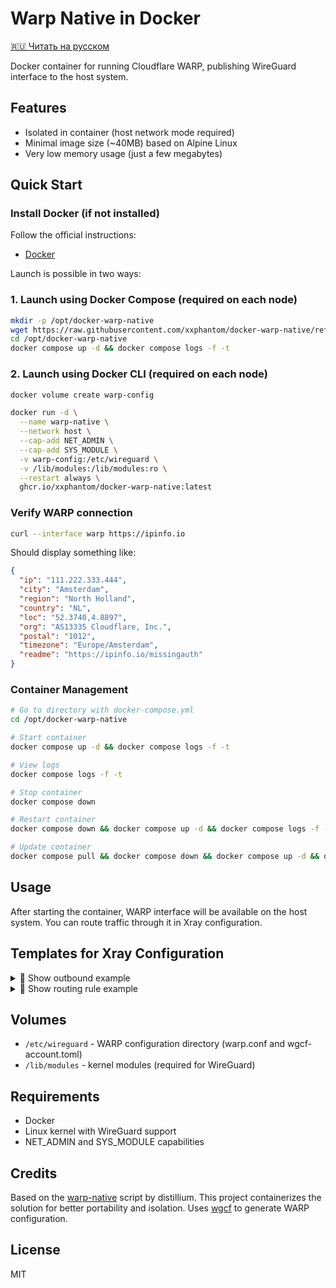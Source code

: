 # Warp Native in Docker

[🇷🇺 Читать на русском](README.ru.md)

Docker container for running Cloudflare WARP, publishing WireGuard interface to the host system.

## Features

- Isolated in container (host network mode required)
- Minimal image size (~40MB) based on Alpine Linux
- Very low memory usage (just a few megabytes)

## Quick Start

### Install Docker (if not installed)

Follow the official instructions:

- [Docker](https://docs.docker.com/engine/install/ubuntu/#install-using-the-repository)

Launch is possible in two ways:

### 1. Launch using Docker Compose (required on each node)

```bash
mkdir -p /opt/docker-warp-native
wget https://raw.githubusercontent.com/xxphantom/docker-warp-native/refs/heads/main/docker-compose.yml -O /opt/docker-warp-native/docker-compose.yml
cd /opt/docker-warp-native
docker compose up -d && docker compose logs -f -t
```

### 2. Launch using Docker CLI (required on each node)

```bash
docker volume create warp-config

docker run -d \
  --name warp-native \
  --network host \
  --cap-add NET_ADMIN \
  --cap-add SYS_MODULE \
  -v warp-config:/etc/wireguard \
  -v /lib/modules:/lib/modules:ro \
  --restart always \
  ghcr.io/xxphantom/docker-warp-native:latest
```

### Verify WARP connection

```bash
curl --interface warp https://ipinfo.io
```

Should display something like:

```json
{
  "ip": "111.222.333.444",
  "city": "Amsterdam",
  "region": "North Holland",
  "country": "NL",
  "loc": "52.3740,4.8897",
  "org": "AS13335 Cloudflare, Inc.",
  "postal": "1012",
  "timezone": "Europe/Amsterdam",
  "readme": "https://ipinfo.io/missingauth"
}
```

### Container Management

```bash
# Go to directory with docker-compose.yml
cd /opt/docker-warp-native

# Start container
docker compose up -d && docker compose logs -f -t

# View logs
docker compose logs -f -t

# Stop container
docker compose down

# Restart container
docker compose down && docker compose up -d && docker compose logs -f -t

# Update container
docker compose pull && docker compose down && docker compose up -d && docker compose logs -f -t
```

## Usage

After starting the container, WARP interface will be available on the host system. You can route traffic through it in Xray configuration.

## Templates for Xray Configuration

<details>
  <summary>📝 Show outbound example</summary>

```json
{
  "tag": "warp-out",
  "protocol": "freedom",
  "settings": {},
  "streamSettings": {
    "sockopt": {
      "interface": "warp",
      "tcpFastOpen": true
    }
  }
}
```

</details>

<details>
  <summary>📝 Show routing rule example</summary>

```json
{
  "type": "field",
  "domain": [
    "netflix.com",
    "youtube.com",
    "twitter.com",
  ],
  "inboundTag": [
    "Node-1",
    "Node-2"
  ],
  "outboundTag": "warp-out"
},
{
  "type": "field",
  "user": [
    "username-warp-all"
  ],
  "outboundTag": "warp-out"
}

```

</details>

## Volumes

- `/etc/wireguard` - WARP configuration directory (warp.conf and wgcf-account.toml)
- `/lib/modules` - kernel modules (required for WireGuard)

## Requirements

- Docker
- Linux kernel with WireGuard support
- NET_ADMIN and SYS_MODULE capabilities

## Credits

Based on the [warp-native](https://github.com/distillium/warp-native) script by distillium. This project containerizes the solution for better portability and isolation.
Uses [wgcf](https://github.com/ViRb3/wgcf) to generate WARP configuration.

## License

MIT
